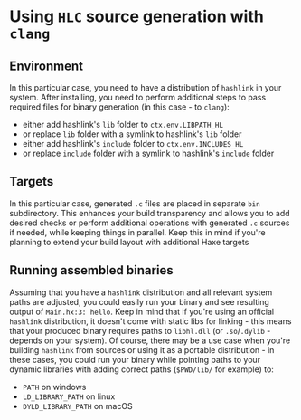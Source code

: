 # Using `HLC` source generation with `clang`

## Environment
In this particular case, you need to have a distribution of `hashlink` in your system. After installing, you need to perform additional steps to pass required files for binary generation (in this case - to `clang`):

- either add hashlink's `lib` folder to `ctx.env.LIBPATH_HL`
- or replace `lib` folder with a symlink to hashlink's `lib` folder
- either add hashlink's `include` folder to `ctx.env.INCLUDES_HL`
- or replace `include` folder with a symlink to hashlink's `include` folder

## Targets
In this particular case, generated `.c` files are placed in separate `bin` subdirectory. This enhances your build transparency and allows you to add desired checks or perform additional operations with generated `.c` sources if needed, while keeping things in parallel. Keep this in mind if you're planning to extend your build layout with additional Haxe targets

## Running assembled binaries
Assuming that you have a `hashlink` distribution and all relevant system paths are adjusted, you could easily run your binary and see resulting output of `Main.hx:3: hello`. Keep in mind that if you're using an official `hashlink` distribution, it doesn't come with static libs for linking - this means that your produced binary requires paths to `libhl.dll` (or `.so`/`.dylib` - depends on your system). Of course, there may be a use case when you're building `hashlink` from sources or using it as a portable distribution - in these cases, you could run your binary while pointing paths to your dynamic libraries with adding correct paths (`$PWD/lib/` for example) to:

- `PATH` on windows
- `LD_LIBRARY_PATH` on linux
- `DYLD_LIBRARY_PATH` on macOS